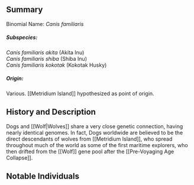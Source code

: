 ## Summary

Binomial Name: _Canis familiaris_  
##### Subspecies:  
_Canis familiaris akita_ (Akita Inu)  
_Canis familiaris shiba_ (Shiba Inu)  
_Canis familiaris kokotak_ (Kokotak Husky)  
##### Origin:
Various. [[Metridium Island]] hypothesized as point of origin.  
## History and Description

Dogs and [[Wolf|Wolves]] share a very close genetic connection, having nearly identical genomes. In fact, Dogs worldwide are believed to be the direct descendants of wolves from [[Metridium Island]], who spread throughout much of the world as some of the first maritime explorers, who then drifted from the [[Wolf]] gene pool after the [[Pre-Voyaging Age Collapse]].
## Notable Individuals